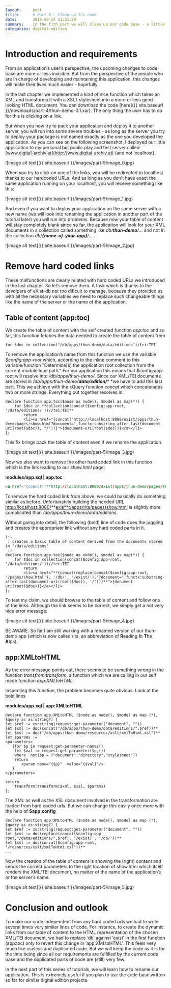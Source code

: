 ```yaml
---
layout:     post
title:      # Part 5 - Clean up the code
date:       2016-08-14 11:21:29
summary:    In the fith part we will clean up our code base - a little bit
categories: digital-edition
---
```


# Introduction and requirements

From an application’s user’s perspective, the upcoming changes to code base are more or less invisible. But from the perspective of the people who are in charge of developing and maintaining this application, this changes will make their lives much easier - hopefully. 

In the last chapter we implemented a kind of nice function which takes an XML and transforms it with a XSLT stylesheet into a more or less good looking HTML document. You can download the code [here]({{ site.baseurl }}/downloads/part-4/thun-demo-0.1.xar). The only thing the user has to do for this is clicking on a link.

But when you now try to pack your application and deploy it to another server, you will run into some severe troubles - as long as the server you try to deploy your package is not named exactly as the one you developed the application. As you can see on the following screenshot, I deployed our little application to my personal but public play and test server called [www.digital-archiv.at](http://www.digital-archiv.at) (and not localhost).

![image alt text]({{ site.baseurl }}/images/part-5/image_0.jpg)

When you try to click on one of the links, you will be redirected to localhost thanks to our hardcoded URLs. And as long as you don't have exact the same application running on your localhost, you will receive something like this:

![image alt text]({{ site.baseurl }}/images/part-5/image_1.jpg)

And even if you want to deploy your application on the same server with a new name (we will look into renaming the application in another part of the tutorial later) you will run into problems. Because now your table of content will stay completely blank since so far, the application will look for your XML documents in a collection called something like *db/***_thun-demo_***/*… and not in the collection *db/***_{name-of-your-app}_***/…* .

![image alt text]({{ site.baseurl }}/images/part-5/image_2.jpg)

# Remove hard coded links

These malfunctions are clearly related with hard coded URLs we introduced in the last chapter. So let’s remove them. A task which is thanks to the devolpers of eXist-db not too dificult to manage, because they provided us with all the necessary variables we need to replace such changeable things like the name of the server or the name of the application. 

## Table of content (app:toc)

We create the table of content with the self created function *app:toc* and so far, this function fetches the data needed to create the table of content from

`for $doc in collection("/db/apps/thun-demo/data/editions")/tei:TEI`

To remove the application’s name from this function we use the variable *$config:app-root* which, according to the inline comment to this variable/function "Determine[s] the application root collection from the current module load path." For our application this means that $config:app-root will resolve into */db/apps/thun-demo/*. Since our XML/TEI documents are stored in */db/apps/thun-demo/***_data/edition/_*** *we have to add this last part. This we achieve with the xQuery function *concat* which concatenates two or more strings. Everything put together resolves in:

```xquery
declare function app:toc($node as node(), $model as map(*)) {
    for $doc in **collection(concat($config:app-root, '/data/editions/'))//tei:TEI**
        return
        <li><a href="{concat("http://localhost:8080/exist/apps/thun-demo/pages/show.html?document=",functx:substring-after-last(document-uri(root($doc)), "/"))}">{document-uri(root($doc))}</a></li>   
};
```

This fix brings back the table of content even if we rename the application.

![image alt text]({{ site.baseurl }}/images/part-5/image_3.jpg)

Now we also want to remove the other hard coded link in this function which is the link leading to our *show.html* page:

**modules/app.xql | app:toc**

```html
<a href="{concat("**http://localhost:8080/exist/apps/thun-demo/pages/show.html**?document=",functx:substring-after-last(document-uri(root($doc)), "/"))}">{document-uri(root($doc))}</a>
```

To remove the hard coded link from above, we could basically do something similar as before. Unfortunately building the needed URL [http://localhost:8080/](http://localhost:8080/exist/apps/rita/pages/show.html)**[exis**t](http://localhost:8080/exist/apps/rita/pages/show.html)[/apps/rita/pages/show.html](http://localhost:8080/exist/apps/rita/pages/show.html)  is slightly more complicated than */db/apps/thun-demo/data/editions*. 

Without going into detail, the following (bold) line of code does the juggling and creates the appropriate link without any hard coded parts in it.

```xquery
(:~
 : creates a basic table of content derived from the documents stored in '/data/editions'
 :)
declare function app:toc($node as node(), $model as map(*)) {
    for $doc in collection(concat($config:app-root, '/data/editions/'))//tei:TEI
        return
        <li><a href="**{concat(replace(concat($config:app-root, '/pages/show.html'), '/db/', '/exist/'),'?document=',functx:substring-after-last(document-uri(root($doc)), '/'))}**">{document-uri(root($doc))}</a></li>   
};
```

To test my claim, we should browse to the table of content and follow one of the links. Although the link seems to be correct, we simply get a not very nice error message:

![image alt text]({{ site.baseurl }}/images/part-5/image_4.jpg)

BE AWARE. So far I am still working with a renamed version of our thun-demo app (which is now called rita, an abbreviation of **R**eading **I**n **T**he **A**lps). 

## app:XMLtoHTML

As the error message points out, there seems to be something wrong in the function *transfrom:transform*, a function which we are calling in our self made function *app:XMLtoHTML*. 

Inspecting this function, the problem becomes quite obvious. Look at the bold lines

**modules/app.xql | app:XMLtoHTML**

```xquery
declare function app:XMLtoHTML ($node as node(), $model as map (*), $query as xs:string?) {
let $ref := xs:string(request:get-parameter("document", ""))
let $xml := doc(concat("/db/apps/thun-demo/data/editions/",$ref))**
let $xsl := doc("/db/apps/thun-demo/resources/xslt/xmlToHtml.xsl")**
let $params := 
<parameters>
   {for $p in request:get-parameter-names()
    let $val := request:get-parameter($p,())
    where  not($p = ("document","directory","stylesheet"))
    return
       <param name="{$p}"  value="{$val}"/>
   }
</parameters>

return 
    transform:transform($xml, $xsl, $params)
};
```

The XML as well as the XSL document involved in the transformation are loaded from hard coded urls. But we can change this easily once more with the help of **$app:config**

```xquery
declare function app:XMLtoHTML ($node as node(), $model as map (*), $query as xs:string?) {
let $ref := xs:string(request:get-parameter("document", ""))
let $xml := doc(replace(concat($config:app-root,"/data/editions/",$ref), '/exist/', '/db/'))**
let $xsl := doc(concat($config:app-root, "/resources/xslt/xmlToHtml.xsl"))**
...
```

Now the creation of the table of content is showing the (right) content and sends the correct parameters to the right location of show.html which itself renders the XML/TEI document, no matter of the name of the application’s or the server’s name. 

![image alt text]({{ site.baseurl }}/images/part-5/image_5.jpg)

# Conclusion and outlook

To make our code independent from any hard coded urls we had to write several times very similar lines of code. For instance, to create the dynamic links from our table of content to the HTML representation of the chosen XML/TEI document, we had to replace ‘db’ against ‘exist’ in the first function (app:toc) only to revert this change in ‘app:XMLtoHTML’. This feels very much like useless and duplicated code. But we will keep the code as it is for the time being since all our requirements are fulfilled by the current code base and the duplicated parts of code are (still) very few. 

In the next part of this series of tutorials, we will learn how to rename our application. This is extremely useful if you plan to use the code base written so far for similar digital edition projects.

 

